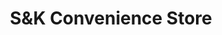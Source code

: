 ---
title: "S&K Convenience Store"
url: /gaylord/sandk-convenience-store-south-otsego-avenue/
shop: convenience
---